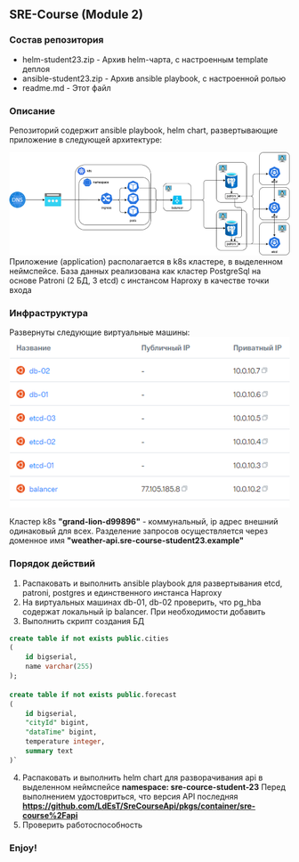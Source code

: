 ## SRE-Course (Module 2)


### Состав репозитория

- helm-student23.zip  - Архив helm-чарта, с настроенным template деплоя
- ansible-student23.zip - Архив ansible playbook, с настроенной ролью
- readme.md - Этот файл

### Описание

Репозиторий содержит ansible playbook, helm chart, развертывающие приложение в следующей архитектуре:

![Alt text](image.png)
Приложение (application) располагается в k8s кластере, в выделенном неймспейсе. База данных реализована как кластер PostgreSql на основе Patroni (2 БД, 3 etcd) с инстансом Haproxy в качестве точки входа

### Инфраструктура

Развернуты следующие виртуальные машины:
![Alt text](image-1.png)

Кластер k8s **"grand-lion-d99896"** - коммунальный, ip адрес внешний одинаковый для всех. Разделение запросов осуществляется через доменное имя **"weather-api.sre-course-student23.example"**

### Порядок действий

1. Распаковать и выполнить ansible playbook для развертывания etcd, patroni, postgres и единственного инстанса Haproxy
2. На виртуальных машинах db-01, db-02 проверить, что pg_hba содержат локальный ip balancer. При необходимости добавить
3. Выполнить скрипт создания БД 

```sql
create table if not exists public.cities
(
	id bigserial,
	name varchar(255)
);

create table if not exists public.forecast
(
	id bigserial,
	"cityId" bigint,
	"dataTime" bigint,
	temperature integer,
	summary text
)`
```

4. Распаковать и выполнить helm chart для разворачивания api в выделенном неймспейсе **namespace: sre-cource-student-23** 
Перед выполнением удостовриться, что версия API последняя **https://github.com/LdEsT/SreCourseApi/pkgs/container/sre-course%2Fapi**
5. Проверить работоспособность


### Enjoy!

